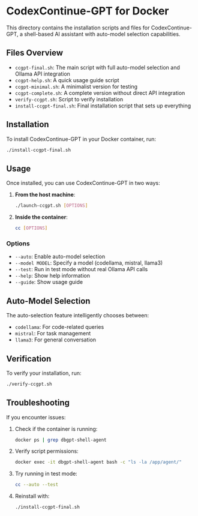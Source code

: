 # CodexContinue-GPT for Docker

This directory contains the installation scripts and files for CodexContinue-GPT, a shell-based AI assistant with auto-model selection capabilities.

## Files Overview

- `ccgpt-final.sh`: The main script with full auto-model selection and Ollama API integration
- `ccgpt-help.sh`: A quick usage guide script
- `ccgpt-minimal.sh`: A minimalist version for testing
- `ccgpt-complete.sh`: A complete version without direct API integration
- `verify-ccgpt.sh`: Script to verify installation
- `install-ccgpt-final.sh`: Final installation script that sets up everything

## Installation

To install CodexContinue-GPT in your Docker container, run:

```bash
./install-ccgpt-final.sh
```

## Usage

Once installed, you can use CodexContinue-GPT in two ways:

1. **From the host machine**:
   ```bash
   ./launch-ccgpt.sh [OPTIONS]
   ```

2. **Inside the container**:
   ```bash
   cc [OPTIONS]
   ```

### Options

- `--auto`: Enable auto-model selection
- `--model MODEL`: Specify a model (codellama, mistral, llama3)
- `--test`: Run in test mode without real Ollama API calls
- `--help`: Show help information
- `--guide`: Show usage guide

## Auto-Model Selection

The auto-selection feature intelligently chooses between:

- `codellama`: For code-related queries
- `mistral`: For task management
- `llama3`: For general conversation

## Verification

To verify your installation, run:

```bash
./verify-ccgpt.sh
```

## Troubleshooting

If you encounter issues:

1. Check if the container is running:
   ```bash
   docker ps | grep dbgpt-shell-agent
   ```

2. Verify script permissions:
   ```bash
   docker exec -it dbgpt-shell-agent bash -c "ls -la /app/agent/"
   ```

3. Try running in test mode:
   ```bash
   cc --auto --test
   ```

4. Reinstall with:
   ```bash
   ./install-ccgpt-final.sh
   ```
